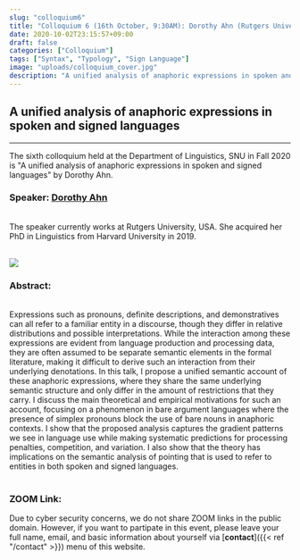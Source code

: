 ```yaml
---
slug: "colloquium6"
title: "Colloquium 6 (16th October, 9:30AM): Dorothy Ahn (Rutgers University)"
date: 2020-10-02T23:15:57+09:00
draft: false
categories: ["Colloquium"]
tags: ["Syntax", "Typology", "Sign Language"]
image: "uploads/colloquium_cover.jpg"
description: "A unified analysis of anaphoric expressions in spoken and signed languages by Dorothy Ahn"
---
```


## A unified analysis of anaphoric expressions in spoken and signed languages

---

The sixth colloquium held at the Department of Linguistics, SNU in Fall 2020 is "A unified analysis of anaphoric expressions in spoken and signed languages" by Dorothy Ahn.

### Speaker: <a class=intro-link href=https://www.dorothyahn.com/>Dorothy Ahn</a>

<br/>
The speaker currently works at Rutgers University, USA. She acquired her PhD in Linguistics from Harvard University in 2019.
<br/><br/>

![ ](/profiles/Dorothy_Ahn_image.jpg#floatleft)

### Abstract:

<br/>
Expressions such as pronouns, definite descriptions, and demonstratives can all refer to a familiar entity in a discourse, though they differ in relative distributions and possible interpretations. While the interaction among these expressions are evident from language production and processing data, they are often assumed to be separate semantic elements in the formal literature, making it difficult to derive such an interaction from their underlying denotations. In this talk, I propose a unified semantic account of these anaphoric expressions, where they share the same underlying semantic structure and only differ in the amount of restrictions that they carry. I discuss the main theoretical and empirical motivations for such an account, focusing on a phenomenon in bare argument languages where the presence of simplex pronouns block the use of bare nouns in anaphoric contexts. I show that the proposed analysis captures the gradient patterns we see in language use while making systematic predictions for processing penalties, competition, and variation. I also show that the theory has implications on the semantic analysis of pointing that is used to refer to entities in both spoken and signed languages.
<br/><br/>

### ZOOM Link:

Due to cyber security concerns, we do not share ZOOM links in the public domain. However, if you want to partipate in this event, please leave your full name, email, and basic information about yourself via [**contact**]({{< ref "/contact" >}}) menu of this website.
